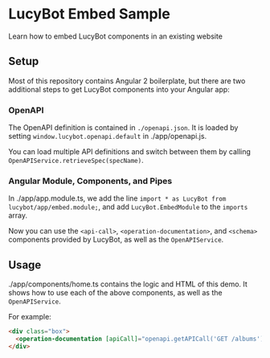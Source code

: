 # LucyBot Embed Sample
Learn how to embed LucyBot components in an existing website

## Setup
Most of this repository contains Angular 2 boilerplate, but there are two additional steps to get LucyBot
components into your Angular app:

### OpenAPI
The OpenAPI definition is contained in `./openapi.json`.
It is loaded by setting `window.lucybot.openapi.default` in ./app/openapi.js.

You can load multiple API definitions and switch between them by calling `OpenAPIService.retrieveSpec(specName)`.

### Angular Module, Components, and Pipes
In ./app/app.module.ts, we add the line `import * as LucyBot from lucybot/app/embed.module;`,
and add `LucyBot.EmbedModule` to the `imports` array.

Now you can use the `<api-call>`, `<operation-documentation>`, and `<schema>` components provided by LucyBot,
as well as the `OpenAPIService`.

## Usage
./app/components/home.ts contains the logic and HTML of this demo. It shows how to use each
of the above components, as well as the `OpenAPIService`.

For example:
```html
<div class="box">
  <operation-documentation [apiCall]="openapi.getAPICall('GET /albums')"></operation-documentation>
</div>
```
